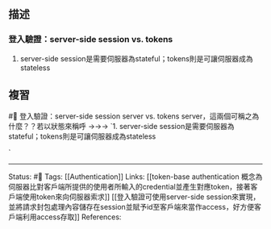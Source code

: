 ## 描述

### 登入驗證：server-side session vs. tokens

1. server-side session是需要伺服器為stateful；tokens則是可讓伺服器成為stateless


## 複習

#🧠 登入驗證：server-side session  server vs. tokens server，這兩個可稱之為什麼？？若以狀態來稱呼 ->->-> `1. server-side session是需要伺服器為stateful；tokens則是可讓伺服器成為stateless
<!--SR:!2023-10-12,175,250-->
`

---
Status: #🌱 
Tags:
[[Authentication]]
Links:
[[token-base authentication 概念為伺服器比對客戶端所提供的使用者所輸入的credential並產生對應token，接著客戶端使用token來向伺服器索求]]
[[登入驗證可使用server-side session來實現，並將請求封包處理內容儲存在session並賦予id至客戶端來當作access，好方便客戶端利用access存取]]
References: